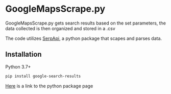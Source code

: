 # GoogleMapsScrape.py

GoogleMapsScrape.py gets search results based on the set parameters, the data collected is then organized and stored in a .csv

The code utilizes [SerpApi](https://serpapi.com/), a python package that scapes and parses data.

## Installation

Python 3.7+

```bash
pip install google-search-results
```
[Here](https://pypi.org/project/google-search-results/) is a link to the python package page
